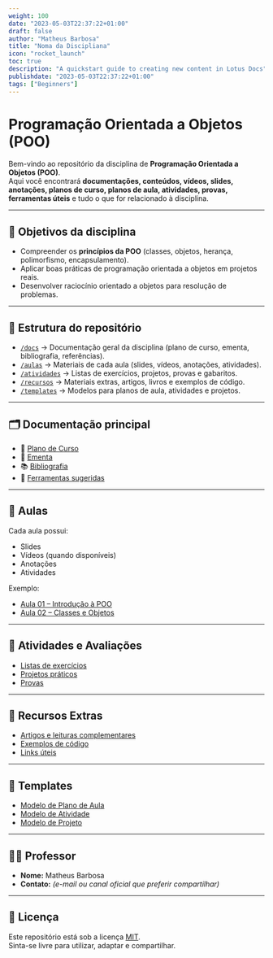 ```yaml
---
weight: 100
date: "2023-05-03T22:37:22+01:00"
draft: false
author: "Matheus Barbosa"
title: "Noma da Discipliana"
icon: "rocket_launch"
toc: true
description: "A quickstart guide to creating new content in Lotus Docs"
publishdate: "2023-05-03T22:37:22+01:00"
tags: ["Beginners"]
---
```


# Programação Orientada a Objetos (POO)

Bem-vindo ao repositório da disciplina de **Programação Orientada a Objetos (POO)**.  
Aqui você encontrará **documentações, conteúdos, vídeos, slides, anotações, planos de curso, planos de aula, atividades, provas, ferramentas úteis** e tudo o que for relacionado à disciplina.

---

## 🎯 Objetivos da disciplina

- Compreender os **princípios da POO** (classes, objetos, herança, polimorfismo, encapsulamento).
- Aplicar boas práticas de programação orientada a objetos em projetos reais.
- Desenvolver raciocínio orientado a objetos para resolução de problemas.

---

## 📂 Estrutura do repositório

- [`/docs`](./docs) → Documentação geral da disciplina (plano de curso, ementa, bibliografia, referências).
- [`/aulas`](./aulas) → Materiais de cada aula (slides, vídeos, anotações, atividades).
- [`/atividades`](./atividades) → Listas de exercícios, projetos, provas e gabaritos.
- [`/recursos`](./recursos) → Materiais extras, artigos, livros e exemplos de código.
- [`/templates`](./templates) → Modelos para planos de aula, atividades e projetos.

---

## 🗂 Documentação principal

- 📖 [Plano de Curso](./docs/plano-de-curso.md)
- 📝 [Ementa](./docs/ementa.md)
- 📚 [Bibliografia](./docs/bibliografia.md)
- 🔧 [Ferramentas sugeridas](./docs/ferramentas.md)

---

## 📅 Aulas

Cada aula possui:

- Slides
- Vídeos (quando disponíveis)
- Anotações
- Atividades

Exemplo:

- [Aula 01 – Introdução à POO](./aulas/aula01-introducao)
- [Aula 02 – Classes e Objetos](./aulas/aula02-classes-objetos)

---

## 📝 Atividades e Avaliações

- [Listas de exercícios](./atividades/listas-exercicios)
- [Projetos práticos](./atividades/projetos)
- [Provas](./atividades/provas)

---

## 📌 Recursos Extras

- [Artigos e leituras complementares](./recursos/artigos)
- [Exemplos de código](./recursos/exemplos-codigo)
- [Links úteis](./recursos/links-uteis.md)

---

## 📐 Templates

- [Modelo de Plano de Aula](./templates/plano-aula-template.md)
- [Modelo de Atividade](./templates/atividade-template.md)
- [Modelo de Projeto](./templates/projeto-template.md)

---

## 👨‍🏫 Professor

- **Nome:** Matheus Barbosa
- **Contato:** _(e-mail ou canal oficial que preferir compartilhar)_

---

## 📜 Licença

Este repositório está sob a licença [MIT](./LICENSE).  
Sinta-se livre para utilizar, adaptar e compartilhar.
